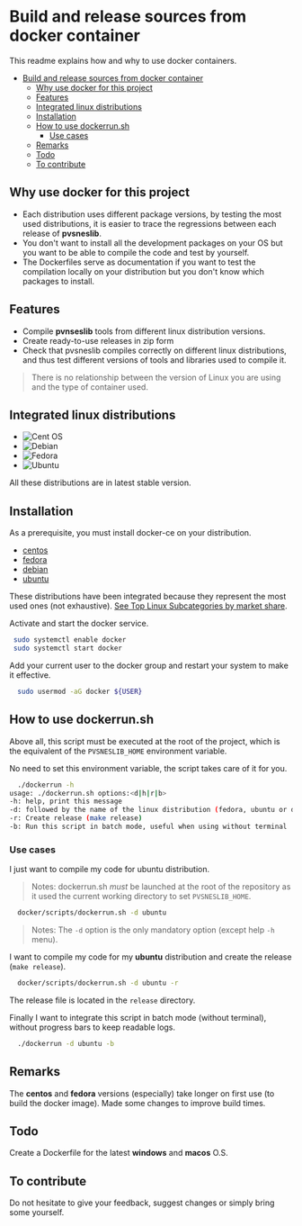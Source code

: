 # Build and release sources from docker container

This readme explains how and why to use docker containers.

- [Build and release sources from docker container](#build-and-release-sources-from-docker-container)
  - [Why use docker for this project](#why-use-docker-for-this-project)
  - [Features](#features)
  - [Integrated linux distributions](#integrated-linux-distributions)
  - [Installation](#installation)
  - [How to use dockerrun.sh](#how-to-use-dockerrunsh)
    - [Use cases](#use-cases)
  - [Remarks](#remarks)
  - [Todo](#todo)
  - [To contribute](#to-contribute)

## Why use docker for this project

- Each distribution uses different package versions, by testing the most used distributions, it is easier to trace the regressions between each release of **pvsneslib**.
- You don't want to install all the development packages on your OS but you want to be able to compile the code and test by yourself.
- The Dockerfiles serve as documentation if you want to test the compilation locally on your distribution but you don't know which packages to install.


## Features

- Compile **pvnseslib** tools from different linux distribution versions.
- Create ready-to-use releases in zip form
- Check that pvsneslib compiles correctly on different linux distributions, and thus test different versions of tools and libraries used to compile it.

> There is no relationship between the version of Linux you are using and the type of container used.

## Integrated linux distributions

- ![Cent OS](https://img.shields.io/badge/cent%20os-002260?style=for-the-badge&logo=centos&logoColor=F0F0F0)
- ![Debian](https://img.shields.io/badge/Debian-D70A53?style=for-the-badge&logo=debian&logoColor=white)
- ![Fedora](https://img.shields.io/badge/Fedora-294172?style=for-the-badge&logo=fedora&logoColor=white)
- ![Ubuntu](https://img.shields.io/badge/Ubuntu-E95420?style=for-the-badge&logo=ubuntu&logoColor=white)

All these distributions are in latest stable version.

## Installation

As a prerequisite, you must install docker-ce on your distribution.

* [centos](https://docs.docker.com/engine/install/centos/)
* [fedora](https://docs.docker.com/engine/install/fedora/)
* [debian](https://docs.docker.com/engine/install/debian/)
* [ubuntu](https://docs.docker.com/engine/install/ubuntu/)

These distributions have been integrated because they represent the most used ones (not exhaustive). [See Top Linux Subcategories by market share](https://truelist.co/blog/linux-statistics/).


Activate and start the docker service.

```bash
 sudo systemctl enable docker
 sudo systemctl start docker
```

Add your current user to the docker group and restart your system to make it effective.

```bash
  sudo usermod -aG docker ${USER}
```

## How to use dockerrun.sh

Above all, this script must be executed at the root of the project, which is the equivalent of the `PVSNESLIB_HOME` environment variable.

No need to set this environment variable, the script takes care of it for you.

```bash
  ./dockerrun -h
usage: ./dockerrun.sh options:<d|h|r|b>
-h: help, print this message
-d: followed by the name of the linux distribution (fedora, ubuntu or debian)
-r: Create release (make release)
-b: Run this script in batch mode, useful when using without terminal
```

### Use cases

I just want to compile my code for ubuntu distribution.

> Notes: dockerrun.sh *must* be launched at the root of the repository as it used the current working directory to set `PVSNESLIB_HOME`.

```bash
  docker/scripts/dockerrun.sh -d ubuntu

```

> Notes: The `-d` option is the only mandatory option (except help `-h` menu).

I want to compile my code for my **ubuntu** distribution and create the release (`make release`).

```bash
  docker/scripts/dockerrun.sh -d ubuntu -r

```

The release file is located in the `release` directory.

Finally I want to integrate this script in batch mode (without terminal), without progress bars to keep readable logs.

```bash
  ./dockerrun -d ubuntu -b

```

## Remarks

The **centos** and **fedora** versions (especially) take longer on first use (to build the docker image). Made some changes to improve build times.

## Todo

Create a Dockerfile for the latest **windows** and **macos** O.S.

## To contribute

Do not hesitate to give your feedback, suggest changes or simply bring some yourself.
